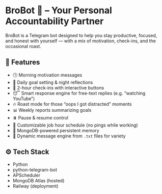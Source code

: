 # BroBot 🤖 – Your Personal Accountability Partner

BroBot is a Telegram bot designed to help you stay productive, focused, and honest with yourself — with a mix of motivation, check-ins, and the occasional roast.

## 🌟 Features

- 🕒 Morning motivation messages
- 🧠 Daily goal setting & night reflections
- 🔁 2-hour check-ins with interactive buttons
- 😴 Smart response engine for free-text replies (e.g. “watching YouTube”)
- 🔥 Roast mode for those “oops I got distracted” moments
- 📊 Weekly reports summarizing goals
- ⏸️ Pause & resume control
- 📅 Customizable job hour schedule (no pings while working)
- 💾 MongoDB-powered persistent memory
- 🧠 Dynamic message engine from `.txt` files for variety

## ⚙️ Tech Stack

- Python
- python-telegram-bot
- APScheduler
- MongoDB Atlas (hosted)
- Railway (deployment)

